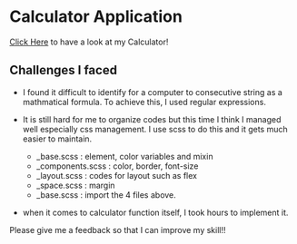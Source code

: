 # Calculator Application

[Click Here](https://salty-eyrie-42519.herokuapp.com/) to have a look at my Calculator!

## Challenges I faced 
- I found it difficult to identify for a computer to consecutive string as a mathmatical formula. To achieve this, I used regular expressions.

- It is still hard for me to organize codes but this time I think I managed well especially css management. I use scss to do this and it gets much easier to maintain.
  - _base.scss        : element, color variables and mixin
  - _components.scss  : color, border, font-size
  - _layout.scss      : codes for layout such as flex
  - _space.scss       : margin
  - _base.scss        : import the 4 files above.

- when it comes to calculator function itself, I took hours to implement it. 

Please give me a feedback so that I can improve my skill!!
